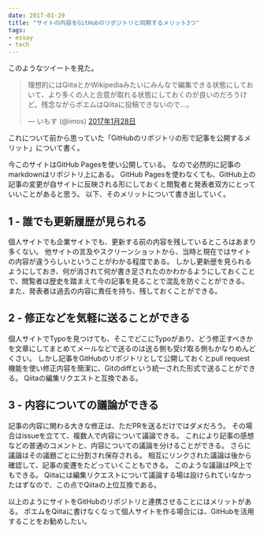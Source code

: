 ```yaml
---
date: 2017-01-29
title: "サイトの内容をGitHubのリポジトリと同期するメリット3つ"
tags:
- essay
- tech
---
```


このようなツイートを見た。
<blockquote class="twitter-tweet" data-lang="ja"><p lang="ja" dir="ltr">理想的にはQiitaとかWikipediaみたいにみんなで編集できる状態にしておいて、より多くの人と合意が取れる状態にしておくのが良いのだろうけど。残念ながらポエムはQiitaに投稿できないので…。</p>&mdash; いもす (@imos) <a href="https://twitter.com/imos/status/825379803075219456">2017年1月28日</a></blockquote> <script async src="//platform.twitter.com/widgets.js" charset="utf-8"></script>
これについて前から思っていた「GitHubのリポジトリの形で記事を公開するメリット」について書く。

今このサイトはGitHub Pagesを使い公開している。
なので必然的に記事のmarkdownはリポジトリ上にある。
GitHub Pagesを使わなくても、GitHub上の記事の変更が自サイトに反映される形にしておくと閲覧者と発表者双方にとっていいことがあると思う。
以下、そのメリットについて書き出していく。

## 1 - 誰でも更新履歴が見られる
個人サイトでも企業サイトでも、更新する前の内容を残しているところはあまり多くない。
他サイトの言及やスクリーンショットから、当時と現在ではサイトの内容が違うらしいということがわかる程度である。
しかし更新歴を見られるようにしておき、何が消されて何が書き足されたのかわかるようにしておくことで、閲覧者は歴史を踏まえて今の記事を見ることで混乱を防ぐことができる。
また、発表者は過去の内容に責任を持ち、残しておくことができる。

## 2 - 修正などを気軽に送ることができる
個人サイトでTypoを見つけても、そこでどこにTypoがあり、どう修正すべきかを文章にしてまとめてメールなどで送るのは送る側も受け取る側もかなりめんどくさい。
しかし記事をGitHubのリポジトリとして公開しておくとpull request機能を使い修正内容を簡潔に、Gitのdiffという統一された形式で送ることができる。
Qiitaの編集リクエストと互換である。

## 3 - 内容についての議論ができる
記事の内容に関わる大きな修正は、ただPRを送るだけではダメだろう。
その場合はissueを立てて、複数人で内容について議論できる。
これにより記事の感想などの普通のコメントと、内容についての議論を分けることができる。
さらに議論はその議題ごとに分割され保存される。
相互にリンクされた議論は後から確認して、記事の変遷をたどっていくこともできる。
このような議論はPR上でもできる。
Qiitaには編集リクエストについて議論する場は設けられていなかったはずなので、この点でQiitaの上位互換である。

以上のようにサイトをGitHubのリポジトリと連携させることにはメリットがある。
ポエムをQiitaに書けなくなって個人サイトを作る場合には、GitHubを活用することをお勧めしたい。